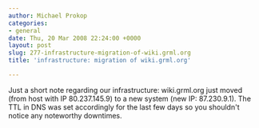 ```yaml
---
author: Michael Prokop
categories:
- general
date: Thu, 20 Mar 2008 22:24:00 +0000
layout: post
slug: 277-infrastructure-migration-of-wiki.grml.org
title: 'infrastructure: migration of wiki.grml.org'

---
```

Just a short note regarding our infrastructure: wiki.grml.org just moved (from host with IP 80\.237\.145\.9\) to a new system (new IP: 87\.230\.9\.1\). The TTL in DNS was set accordingly for the last few days so you shouldn't notice any noteworthy downtimes.
